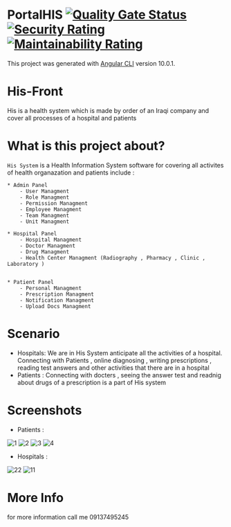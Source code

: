 # PortalHIS [![Quality Gate Status](https://sonarcloud.io/api/project_badges/measure?project=FarCodeHub_His-Front&metric=alert_status)](https://sonarcloud.io/summary/new_code?id=FarCodeHub_His-Front) [![Security Rating](https://sonarcloud.io/api/project_badges/measure?project=FarCodeHub_His-Front&metric=security_rating)](https://sonarcloud.io/summary/new_code?id=FarCodeHub_His-Front) [![Maintainability Rating](https://sonarcloud.io/api/project_badges/measure?project=FarCodeHub_His-Front&metric=sqale_rating)](https://sonarcloud.io/summary/new_code?id=FarCodeHub_His-Front)

This project was generated with [Angular CLI](https://github.com/angular/angular-cli) version 10.0.1.

# His-Front 
His is a health system which is made by order of an Iraqi company and cover all processes of a hospital and patients
 

# What is this project about?
`His System` is a Health Information System software for covering all activites of health organazation and patients include :

    * Admin Panel 
        - User Managment 
        - Role Managment
        - Permission Managment
        - Employee Managment
        - Team Managment
        - Unit Managment
        
    * Hospital Panel
        - Hospital Managment
        - Doctor Managment
        - Drug Managment
        - Health Center Managment (Radiography , Pharmacy , Clinic , Laboratory )

        
    * Patient Panel
        - Personal Managment
        - Prescription Managment
        - Notification Managment
        - Upload Docs Managment

# Scenario

  - Hospitals: We are in His System anticipate all the activities of a hospital. Connecting with Patients , online diagnosing , writing prescriptions , reading test answers and other activities that there are in a hospital
  - Patients : Connecting with docters , seeing the answer test and readnig about drugs of a prescription is a part of His system

# Screenshots 
  - Patients :

![1](https://user-images.githubusercontent.com/29880255/157731236-4f935bf4-bd81-4001-9ded-bccd4555f4ba.png)
![2](https://user-images.githubusercontent.com/29880255/157731244-0141cfa1-57d4-49c3-a36f-9547b4cd965f.png)
![3](https://user-images.githubusercontent.com/29880255/157731252-b2bfacdd-9d97-4086-aea2-8b3500737707.png)
![4](https://user-images.githubusercontent.com/29880255/157731258-46bef7ef-597c-43af-9615-e0eff127821a.png)

  - Hospitals :

![22](https://user-images.githubusercontent.com/29880255/157731360-4450e546-db77-45b7-9aaa-b0b691382f5f.png)
![11](https://user-images.githubusercontent.com/29880255/157731356-7097ef91-4afd-42da-b1fb-fd9012e2c88d.png)
 

# More Info
for more information call me 09137495245

